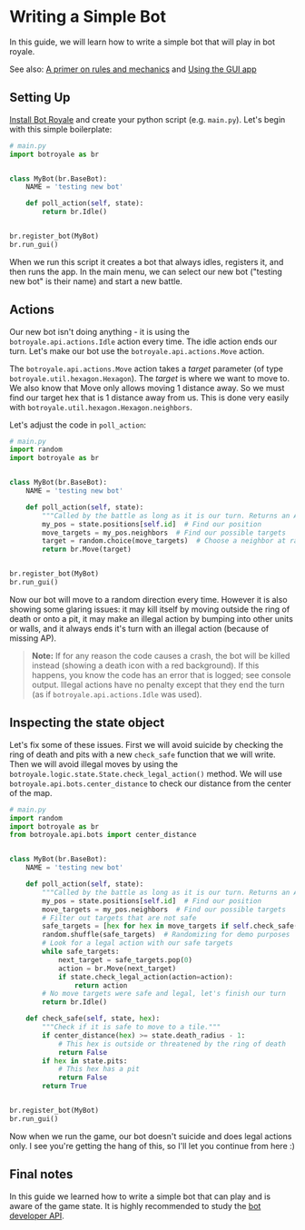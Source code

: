 # Writing a Simple Bot

In this guide, we will learn how to write a simple bot that will play in bot royale.

See also: [A primer on rules and mechanics](mechanics_primer.html) and  [Using the GUI app](../ui/gui.html)

## Setting Up
[Install Bot Royale](../install.html) and create your python script (e.g. `main.py`). Let's begin with this simple boilerplate:
```python
# main.py
import botroyale as br


class MyBot(br.BaseBot):
    NAME = 'testing new bot'

    def poll_action(self, state):
        return br.Idle()


br.register_bot(MyBot)
br.run_gui()
```

When we run this script it creates a bot that always idles, registers it, and then runs the app. In the main menu, we can select our new bot ("testing new bot" is their name) and start a new battle.

## Actions
Our new bot isn't doing anything - it is using the `botroyale.api.actions.Idle` action every time. The idle action ends our turn. Let's make our bot use the `botroyale.api.actions.Move` action.

The `botroyale.api.actions.Move` action takes a *target* parameter (of type `botroyale.util.hexagon.Hexagon`). The *target* is where we want to move to. We also know that Move only allows moving 1 distance away. So we must find our target hex that is 1 distance away from us. This is done very easily with `botroyale.util.hexagon.Hexagon.neighbors`.

Let's adjust the code in `poll_action`:

```python
# main.py
import random
import botroyale as br


class MyBot(br.BaseBot):
    NAME = 'testing new bot'

    def poll_action(self, state):
        """Called by the battle as long as it is our turn. Returns an Action."""
        my_pos = state.positions[self.id]  # Find our position
        move_targets = my_pos.neighbors  # Find our possible targets
        target = random.choice(move_targets)  # Choose a neighbor at random
        return br.Move(target)


br.register_bot(MyBot)
br.run_gui()
```

Now our bot will move to a random direction every time. However it is also showing some glaring issues: it may kill itself by moving outside the ring of death or onto a pit, it may make an illegal action by bumping into other units or walls, and it always ends it's turn with an illegal action (because of missing AP).

> **Note:** If for any reason the code causes a crash, the bot will be killed instead (showing a death icon with a red background). If this happens, you know the code has an error that is logged; see console output. Illegal actions have no penalty except that they end the turn (as if `botroyale.api.actions.Idle` was used).

## Inspecting the state object
Let's fix some of these issues. First we will avoid suicide by checking the ring of death and pits with a new `check_safe` function that we will write. Then we will avoid illegal moves by using the `botroyale.logic.state.State.check_legal_action()` method. We will use `botroyale.api.bots.center_distance` to check our distance from the center of the map.


```python
# main.py
import random
import botroyale as br
from botroyale.api.bots import center_distance


class MyBot(br.BaseBot):
    NAME = 'testing new bot'

    def poll_action(self, state):
        """Called by the battle as long as it is our turn. Returns an Action."""
        my_pos = state.positions[self.id]  # Find our position
        move_targets = my_pos.neighbors  # Find our possible targets
        # Filter out targets that are not safe
        safe_targets = [hex for hex in move_targets if self.check_safe(state, hex)]
        random.shuffle(safe_targets)  # Randomizing for demo purposes
        # Look for a legal action with our safe targets
        while safe_targets:
            next_target = safe_targets.pop(0)
            action = br.Move(next_target)
            if state.check_legal_action(action=action):
                return action
        # No move targets were safe and legal, let's finish our turn
        return br.Idle()

    def check_safe(self, state, hex):
        """Check if it is safe to move to a tile."""
        if center_distance(hex) >= state.death_radius - 1:
            # This hex is outside or threatened by the ring of death
            return False
        if hex in state.pits:
            # This hex has a pit
            return False
        return True


br.register_bot(MyBot)
br.run_gui()
```

Now when we run the game, our bot doesn't suicide and does legal actions only. I see you're getting the hang of this, so I'll let you continue from here :)

## Final notes
In this guide we learned how to write a simple bot that can play and is aware of the game state. It is highly recommended to study the [bot developer API](../../api/index.html#api-for-bot-developers).
